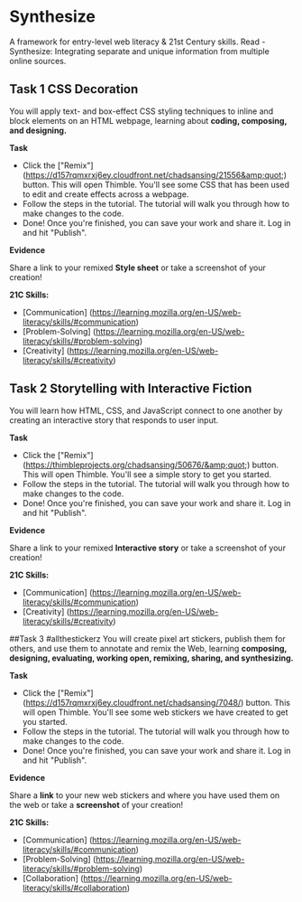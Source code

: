 # Synthesize

A framework for entry-level web literacy & 21st Century skills. Read - Synthesize: Integrating separate and unique information from multiple online sources.

## Task 1 CSS Decoration
You will apply text- and box-effect CSS styling techniques to inline and block elements on an HTML webpage, learning about **coding, composing, and designing.**

**Task**
* Click the ["Remix"] (https://d157rqmxrxj6ey.cloudfront.net/chadsansing/21556&amp;quot;) button. This will open Thimble. You'll see some CSS that has been used to edit and create effects across a webpage.
* Follow the steps in the tutorial. The tutorial will walk you through how to make changes to the code.
* Done! Once you're finished, you can save your work and share it. Log in and hit "Publish".

**Evidence**

Share a link to your remixed **Style sheet** or take a screenshot of your creation!

**21C Skills:** 

* [Communication] (https://learning.mozilla.org/en-US/web-literacy/skills/#communication)
* [Problem-Solving] (https://learning.mozilla.org/en-US/web-literacy/skills/#problem-solving)
* [Creativity] (https://learning.mozilla.org/en-US/web-literacy/skills/#creativity)

## Task 2 Storytelling with Interactive Fiction
You will learn how HTML, CSS, and JavaScript connect to one another by creating an interactive story that responds to user input.

**Task**
* Click the ["Remix"] (https://thimbleprojects.org/chadsansing/50676/&amp;quot;) button. This will open Thimble. You'll see a simple story to get you started.
* Follow the steps in the tutorial. The tutorial will walk you through how to make changes to the code.
* Done! Once you're finished, you can save your work and share it. Log in and hit "Publish".

**Evidence**

Share a link to your remixed **Interactive story** or take a screenshot of your creation!

**21C Skills:** 

* [Communication] (https://learning.mozilla.org/en-US/web-literacy/skills/#communication)
* [Creativity] (https://learning.mozilla.org/en-US/web-literacy/skills/#creativity)

##Task 3 #allthestickerz
You will create pixel art stickers, publish them for others, and use them to annotate and remix the Web, learning **composing, designing, evaluating, working open, remixing, sharing, and synthesizing.**

**Task**
* Click the ["Remix"] (https://d157rqmxrxj6ey.cloudfront.net/chadsansing/7048/) button. This will open Thimble. You'll see some web stickers we have created to get you started.
* Follow the steps in the tutorial. The tutorial will walk you through how to make changes to the code.
* Done! Once you're finished, you can save your work and share it. Log in and hit "Publish".

**Evidence**

Share a **link** to your new web stickers and where you have used them on the web or take a **screenshot** of your creation!

**21C Skills:**

* [Communication] (https://learning.mozilla.org/en-US/web-literacy/skills/#communication)
* [Problem-Solving] (https://learning.mozilla.org/en-US/web-literacy/skills/#problem-solving)
* [Collaboration] (https://learning.mozilla.org/en-US/web-literacy/skills/#collaboration)

